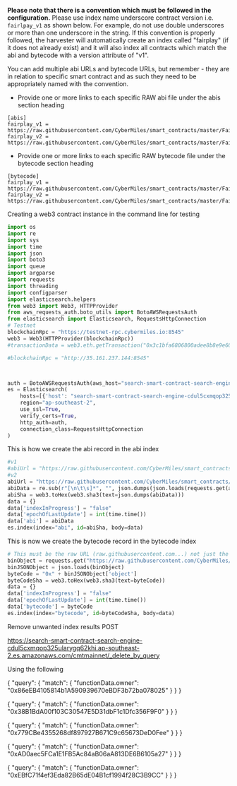 **Please note that there is a convention which must be followed in the configuration.**
Please use index name underscore contract version i.e. `fairlpay_v1` as shown below. For example, do not use double underscores or more than one underscore in the string. If this convention is properly followed, the harvester will automatically create an index called "fairplay" (if it does not already exist) and it will also index all contracts which match the abi and bytecode with a version attribute of "v1".

You can add multiple abi URLs and bytecode URLs, but remember - they are in relation to specific smart contract and as such they need to be appropriately named with the convention.

- Provide one or more links to each specific RAW abi file under the abis section heading
```
[abis]
fairplay_v1 = https://raw.githubusercontent.com/CyberMiles/smart_contracts/master/FairPlay/v1/dapp/FairPlay.abi
fairplay_v2 = https://raw.githubusercontent.com/CyberMiles/smart_contracts/master/FairPlay/v2/dapp/FairPlay.abi
```
- Provide one or more links to each specific RAW bytecode file under the bytecode section heading
```
[bytecode]
fairplay_v1 = https://raw.githubusercontent.com/CyberMiles/smart_contracts/master/FairPlay/v1/dapp/FairPlay.bin
fairplay_v2 = https://raw.githubusercontent.com/CyberMiles/smart_contracts/master/FairPlay/v2/dapp/FairPlay.bin
```


Creating a web3 contract instance in the command line for testing

```python
import os
import re
import sys
import time
import json
import boto3
import queue
import argparse
import requests
import threading
import configparser
import elasticsearch.helpers
from web3 import Web3, HTTPProvider
from aws_requests_auth.boto_utils import BotoAWSRequestsAuth 
from elasticsearch import Elasticsearch, RequestsHttpConnection
# Testnet
blockchainRpc = "https://testnet-rpc.cybermiles.io:8545"
web3 = Web3(HTTPProvider(blockchainRpc))
#transactionData = web3.eth.getTransaction("0x3c1bfa6806800adee8b8e9e60421e54cc3b7a9cf0f41aaabcdb21636efb27f29")

#blockchainRpc = "http://35.161.237.144:8545"



auth = BotoAWSRequestsAuth(aws_host="search-smart-contract-search-engine-cdul5cxmqop325ularygq62khi.ap-southeast-2.es.amazonaws.com", aws_region="ap-southeast-2", aws_service='es')
es = Elasticsearch(
    hosts=[{'host': "search-smart-contract-search-engine-cdul5cxmqop325ularygq62khi.ap-southeast-2.es.amazonaws.com", 'port': 443}],
    region="ap-southeast-2",
    use_ssl=True,
    verify_certs=True,
    http_auth=auth,
    connection_class=RequestsHttpConnection
)
```


This is how we create the abi record in the abi index

```python
#v1
#abiUrl = "https://raw.githubusercontent.com/CyberMiles/smart_contracts/master/FairPlay/v1/dapp/FairPlay.abi"
#v2
abiUrl = "https://raw.githubusercontent.com/CyberMiles/smart_contracts/master/FairPlay/v2/dapp/FairPlay.abi"
abiData = re.sub(r"[\n\t\s]*", "", json.dumps(json.loads(requests.get(abiUrl).content)))
abiSha = web3.toHex(web3.sha3(text=json.dumps(abiData)))
data = {}
data['indexInProgress'] = "false"
data['epochOfLastUpdate'] = int(time.time())
data['abi'] = abiData
es.index(index="abi", id=abiSha, body=data)
```

This is now we create the bytecode record in the bytecode index
```python
# This must be the raw URL (raw.githubusercontent.com...) not just the GitHub URL
binObject = requests.get("https://raw.githubusercontent.com/CyberMiles/smart_contracts/master/FairPlay/v1/dapp/FairPlay.bin").content
binJSONObject = json.loads(binObject)
byteCode = "0x" + binJSONObject['object']
byteCodeSha = web3.toHex(web3.sha3(text=byteCode))
data = {}
data['indexInProgress'] = "false"
data['epochOfLastUpdate'] = int(time.time())
data['bytecode'] = byteCode
es.index(index="bytecode", id=byteCodeSha, body=data)
```


Remove unwanted index results
POST

https://search-smart-contract-search-engine-cdul5cxmqop325ularygq62khi.ap-southeast-2.es.amazonaws.com/cmtmainnet/_delete_by_query

Using the following

{
  "query": { 
    "match": {
      "functionData.owner": "0x86eEB4105814b1A590939670eBDF3b72ba078025"
    }
  }
}

{
  "query": { 
    "match": {
      "functionData.owner": "0x38B1BdA00f103C30547E5D31dbF1c1Dfc356F9F0"
    }
  }
}

{
  "query": { 
    "match": {
      "functionData.owner": "0x779CBe4355268df897927B671C9c65673DeD0Fee"
    }
  }
}


{
  "query": { 
    "match": {
      "functionData.owner": "0xAD0aec5FCa1E1FB5Ac84aB06aA813DE6B6105a27"
    }
  }
}

{
  "query": { 
    "match": {
      "functionData.owner": "0xEBfC71f4ef3Eda82B65dE04B1cf1994f28C3B9CC"
    }
  }
}






